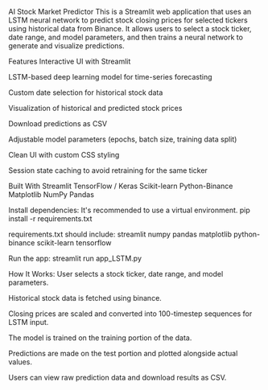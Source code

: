 AI Stock Market Predictor
This is a Streamlit web application that uses an LSTM neural network to predict stock closing prices for selected tickers using historical data from Binance. It allows users to select a stock ticker, date range, and model parameters, and then trains a neural network to generate and visualize predictions.

 Features
 Interactive UI with Streamlit

 LSTM-based deep learning model for time-series forecasting

 Custom date selection for historical stock data

 Visualization of historical and predicted stock prices

 Download predictions as CSV

 Adjustable model parameters (epochs, batch size, training data split)

 Clean UI with custom CSS styling

 Session state caching to avoid retraining for the same ticker

Built With
Streamlit
TensorFlow / Keras
Scikit-learn
Python-Binance
Matplotlib
NumPy
Pandas

Install dependencies:
It's recommended to use a virtual environment.
pip install -r requirements.txt

requirements.txt should include:
streamlit
numpy
pandas
matplotlib
python-binance
scikit-learn
tensorflow

Run the app:
streamlit run app_LSTM.py

How It Works:
User selects a stock ticker, date range, and model parameters.

Historical stock data is fetched using binance.

Closing prices are scaled and converted into 100-timestep sequences for LSTM input.

The model is trained on the training portion of the data.

Predictions are made on the test portion and plotted alongside actual values.

Users can view raw prediction data and download results as CSV.

